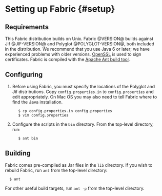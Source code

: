 Setting up Fabric {#setup}
=================

Requirements
------------
This Fabric distribution builds on Unix. Fabric @VERSION@ builds against Jif
@JIF-VERSION@ and Polyglot @POLYGLOT-VERSION@, both included in the
distribution. We recommend that you use Java 6 or later; we have experienced
problems with older versions. [OpenSSL](http://www.openssl.org/) is used to
sign certificates. Fabric is compiled with the [Apache Ant build
tool](http://ant.apache.org/).


Configuring
-----------
1. Before using Fabric, you must specify the locations of the Polyglot
   and Jif distributions. Copy `config.properties.in` to
   `config.properties` and edit appropriately. On Mac OS you may also
   need to tell Fabric where to find the Java installation.
~~~
      $ cp config.properties.in config.properties
      $ vim config.properties
~~~
2. Configure the scripts in the `bin` directory. From the top-level
   directory, run:
~~~
      $ ant bin
~~~

Building
--------
Fabric comes pre-compiled as Jar files in the `lib` directory. If you
wish to rebuild Fabric, run `ant` from the top-level directory:
~~~
  $ ant
~~~
For other useful build targets, run `ant -p` from the top-level directory.

